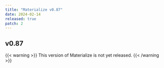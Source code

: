 ```yaml
---
title: "Materialize v0.87"
date: 2024-02-14
released: true
patch: 2
---
```


## v0.87

{{< warning >}}
This version of Materialize is not yet released.
{{< /warning >}}
